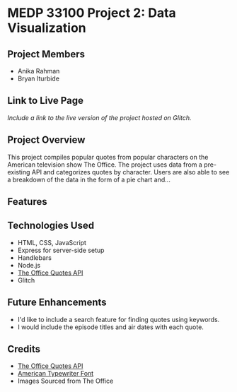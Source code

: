 # MEDP 33100 Project 2: Data Visualization
## **Project Members**
- Anika Rahman
- Bryan Iturbide

## **Link to Live Page**

_Include a link to the live version of the project hosted on Glitch._

## **Project Overview**

This project compiles popular quotes from popular characters on the American television show The Office. The project uses data from a pre-existing API and categorizes quotes by character. Users are also able to see a breakdown of the data in the form of a pie chart and...

## **Features**


## **Technologies Used**

- HTML, CSS, JavaScript 
- Express for server-side setup
- Handlebars
- Node.js
- [The Office Quotes API](https://officeapi.akashrajpurohit.com)
- Glitch

## **Future Enhancements**

- I'd like to include a search feature for finding quotes using keywords. 
- I would include the episode titles and air dates with each quote.

## **Credits**
- [The Office Quotes API](https://officeapi.akashrajpurohit.com)
- [American Typewriter Font](https://github.com/tuzz/themakingcollective.com/blob/master/app/assets/fonts/american-typewriter.ttf)
- Images Sourced from The Office
